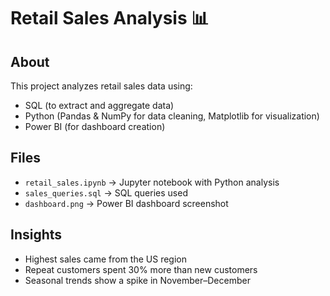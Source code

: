 # Retail Sales Analysis 📊

## About
This project analyzes retail sales data using:
- SQL (to extract and aggregate data)
- Python (Pandas & NumPy for data cleaning, Matplotlib for visualization)
- Power BI (for dashboard creation)

## Files
- `retail_sales.ipynb` → Jupyter notebook with Python analysis
- `sales_queries.sql` → SQL queries used
- `dashboard.png` → Power BI dashboard screenshot

## Insights
- Highest sales came from the US region
- Repeat customers spent 30% more than new customers
- Seasonal trends show a spike in November–December
